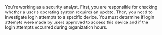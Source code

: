 You're working as a security analyst. First, you are responsible for checking whether a user's operating system requires an update. Then, you need to investigate login attempts to a specific device. You must determine if login attempts were made by users approved to access this device and if the login attempts occurred during organization hours.
